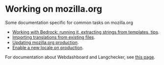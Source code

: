 # Working on mozilla.org

Some documentation specific for common tasks on mozilla.org
* [Working with Bedrock: running it, extracting strings from templates, tips](working_bedrock.md).
* [Importing translations from existing files](../../tools/webdashboards/import_translations.md).
* [Updating mozilla.org production](updating_mozillaorg_production.md).
* [Enable a new locale on production](enable_production.md).

For documentation about Webdashboard and Langchecker, see [this page](../../tools/webdashboards/README.md).
